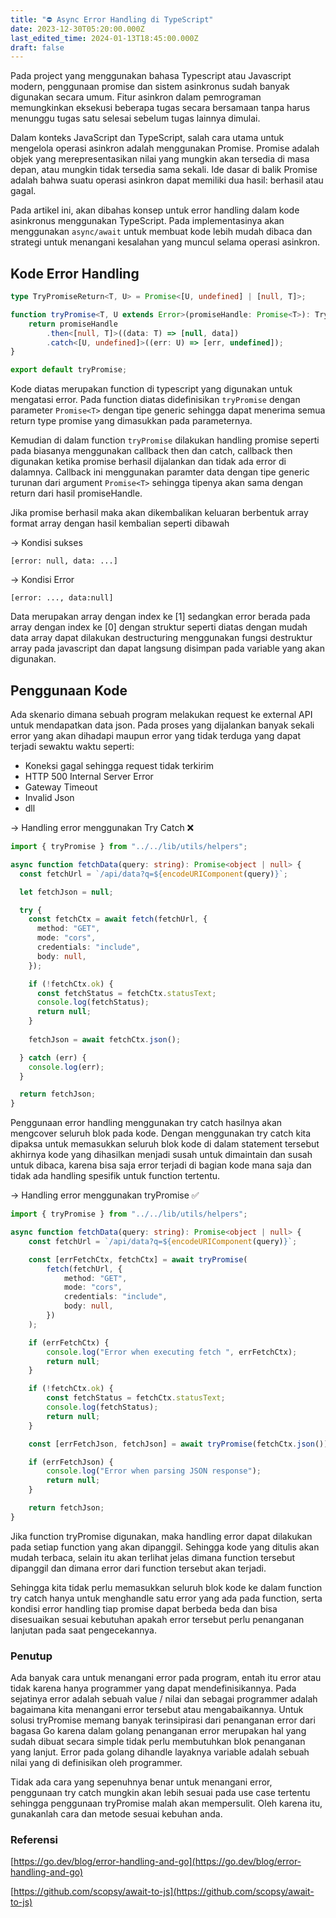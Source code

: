```yaml
---
title: "⛔️ Async Error Handling di TypeScript"
date: 2023-12-30T05:20:00.000Z
last_edited_time: 2024-01-13T18:45:00.000Z
draft: false
---
```


Pada project yang menggunakan bahasa Typescript atau Javascript modern, penggunaan promise dan sistem asinkronus sudah banyak digunakan secara umum. Fitur asinkron dalam pemrograman memungkinkan eksekusi beberapa tugas secara bersamaan tanpa harus menunggu tugas satu selesai sebelum tugas lainnya dimulai. 


Dalam konteks JavaScript dan TypeScript, salah cara utama untuk mengelola operasi asinkron adalah menggunakan Promise. Promise adalah objek yang merepresentasikan nilai yang mungkin akan tersedia di masa depan, atau mungkin tidak tersedia sama sekali. Ide dasar di balik Promise adalah bahwa suatu operasi asinkron dapat memiliki dua hasil: berhasil atau gagal.


Pada artikel ini, akan dibahas konsep untuk error handling dalam kode asinkronus menggunakan TypeScript. Pada implementasinya akan menggunakan `async/await` untuk membuat kode lebih mudah dibaca dan strategi untuk menangani kesalahan yang muncul selama operasi asinkron.


## Kode Error Handling


```typescript
type TryPromiseReturn<T, U> = Promise<[U, undefined] | [null, T]>;

function tryPromise<T, U extends Error>(promiseHandle: Promise<T>): TryPromiseReturn<T, U> {
    return promiseHandle
        .then<[null, T]>((data: T) => [null, data])
        .catch<[U, undefined]>((err: U) => [err, undefined]);
}

export default tryPromise;
```


Kode diatas merupakan function di typescript yang digunakan untuk mengatasi error. Pada function diatas didefinisikan `tryPromise` dengan parameter `Promise<T>` dengan tipe generic sehingga dapat menerima semua return type promise yang dimasukkan pada parameternya.


Kemudian di dalam function `tryPromise` dilakukan handling promise seperti pada biasanya menggunakan callback then dan catch, callback then digunakan ketika promise berhasil dijalankan dan tidak ada error di dalamnya. Callback ini menggunakan paramter data dengan tipe generic turunan dari argument `Promise<T>` sehingga tipenya akan sama dengan return dari hasil promiseHandle.


Jika promise berhasil maka akan dikembalikan keluaran berbentuk array format array dengan hasil kembalian seperti dibawah


→ Kondisi sukses


`[error: null, data: ...]`

→ Kondisi Error


`[error: ..., data:null]`


Data merupakan array dengan index ke [1] sedangkan error berada pada array dengan index ke [0] dengan struktur seperti diatas dengan mudah data array dapat dilakukan destructuring menggunakan fungsi destruktur array pada javascript dan dapat langsung disimpan pada variable yang akan digunakan.


## Penggunaan Kode


Ada skenario dimana sebuah program melakukan request ke external API untuk mendapatkan data json. Pada proses yang dijalankan banyak sekali error yang akan dihadapi maupun error yang tidak terduga yang dapat terjadi sewaktu waktu seperti:

- Koneksi gagal sehingga request tidak terkirim
- HTTP 500 Internal Server Error
- Gateway Timeout
- Invalid Json
- dll

→ Handling error menggunakan Try Catch ❌


```typescript
import { tryPromise } from "../../lib/utils/helpers";

async function fetchData(query: string): Promise<object | null> {
  const fetchUrl = `/api/data?q=${encodeURIComponent(query)}`;

  let fetchJson = null;

  try {
    const fetchCtx = await fetch(fetchUrl, {
      method: "GET",
      mode: "cors",
      credentials: "include",
      body: null,
    });

    if (!fetchCtx.ok) {
      const fetchStatus = fetchCtx.statusText;
      console.log(fetchStatus);
      return null;
    }
    
    fetchJson = await fetchCtx.json();

  } catch (err) {
    console.log(err);
  }

  return fetchJson;
}
```


Penggunaan error handling menggunakan try catch hasilnya akan mengcover seluruh blok pada kode. Dengan menggunakan try catch kita dipaksa untuk memasukkan seluruh blok kode di dalam statement tersebut akhirnya kode yang dihasilkan menjadi susah untuk dimaintain dan susah untuk dibaca, karena bisa saja error terjadi di bagian kode mana saja dan tidak ada handling spesifik untuk function tertentu.


→ Handling error menggunakan tryPromise ✅


```typescript
import { tryPromise } from "../../lib/utils/helpers";

async function fetchData(query: string): Promise<object | null> {
    const fetchUrl = `/api/data?q=${encodeURIComponent(query)}`;

    const [errFetchCtx, fetchCtx] = await tryPromise(
        fetch(fetchUrl, {
            method: "GET",
            mode: "cors",
            credentials: "include",
            body: null,
        })
    );

    if (errFetchCtx) {
        console.log("Error when executing fetch ", errFetchCtx);
        return null;
    }

    if (!fetchCtx.ok) {
        const fetchStatus = fetchCtx.statusText;
        console.log(fetchStatus);
        return null;
    }

    const [errFetchJson, fetchJson] = await tryPromise(fetchCtx.json());

    if (errFetchJson) {
        console.log("Error when parsing JSON response");
        return null;
    }

    return fetchJson;
}
```


Jika function tryPromise digunakan, maka handling error dapat dilakukan pada setiap function yang akan dipanggil. Sehingga kode yang ditulis akan mudah terbaca, selain itu akan terlihat jelas dimana function tersebut dipanggil dan dimana error dari function tersebut akan terjadi. 


Sehingga kita tidak perlu memasukkan seluruh blok kode ke dalam function try catch hanya untuk menghandle satu error yang ada pada function, serta kondisi error handling tiap promise dapat berbeda beda dan bisa disesuaikan sesuai kebutuhan apakah error tersebut perlu penanganan lanjutan pada saat pengecekannya.


### Penutup


Ada banyak cara untuk menangani error pada program, entah itu error atau tidak karena hanya programmer yang dapat mendefinisikannya. Pada sejatinya error adalah sebuah value / nilai dan sebagai programmer adalah bagaimana kita menangani error tersebut atau mengabaikannya. Untuk solusi tryPromise memang banyak terinsipirasi dari penanganan error dari bagasa Go karena dalam golang penanganan error merupakan hal yang sudah dibuat secara simple tidak perlu membutuhkan blok penanganan yang lanjut. Error pada golang dihandle layaknya variable adalah sebuah nilai yang di definisikan oleh programmer.


Tidak ada cara yang sepenuhnya benar untuk menangani error, penggunaan try catch mungkin akan lebih sesuai pada use case tertentu sehingga penggunaan tryPromise malah akan mempersulit. Oleh karena itu, gunakanlah cara dan metode sesuai kebuhan anda.


### Referensi


[https://go.dev/blog/error-handling-and-go](https://go.dev/blog/error-handling-and-go)


[https://github.com/scopsy/await-to-js](https://github.com/scopsy/await-to-js)

